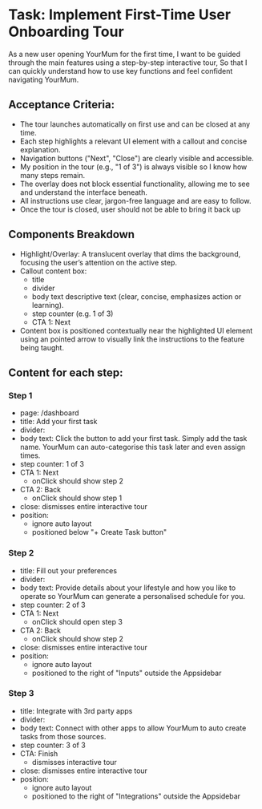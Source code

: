 # Task: Implement First-Time User Onboarding Tour

As a new user opening YourMum for the first time,
I want to be guided through the main features using a step-by-step interactive tour,
So that I can quickly understand how to use key functions and feel confident navigating YourMum.

## Acceptance Criteria:
- The tour launches automatically on first use and can be closed at any time.
- Each step highlights a relevant UI element with a callout and concise explanation.
- Navigation buttons ("Next", "Close") are clearly visible and accessible.
- My position in the tour (e.g., "1 of 3") is always visible so I know how many steps remain.
- The overlay does not block essential functionality, allowing me to see and understand the interface beneath.
- All instructions use clear, jargon-free language and are easy to follow.
- Once the tour is closed, user should not be able to bring it back up

## Components Breakdown
- Highlight/Overlay: A translucent overlay that dims the background, focusing the user’s attention on the active step.
- Callout content box:
    - title
    - divider
    - body text descriptive text (clear, concise, emphasizes action or learning).
    - step counter (e.g. 1 of 3)
    - CTA 1: Next 
- Content box is positioned contextually near the highlighted UI element using an pointed arrow to visually link the instructions to the feature being taught.

## Content for each step:
### Step 1
- page: /dashboard
- title: Add your first task
- divider:
- body text: Click the button to add your first task. Simply add the task name. YourMum can auto-categorise this task later and even assign times.
- step counter: 1 of 3
- CTA 1: Next
    - onClick should show step 2
- CTA 2: Back
    - onClick should show step 1
- close: dismisses entire interactive tour 
- position:
    - ignore auto layout
    - positioned below "+ Create Task button" 

### Step 2
- title: Fill out your preferences
- divider:
- body text: Provide details about your lifestyle and how you like to operate so YourMum can generate a personalised schedule for you.
- step counter: 2 of 3
- CTA 1: Next
    - onClick should open step 3
- CTA 2: Back
    - onClick should show step 2
- close: dismisses entire interactive tour 
- position:
    - ignore auto layout
    - positioned to the right of "Inputs" outside the Appsidebar
  
### Step 3
- title: Integrate with 3rd party apps
- divider:
- body text: Connect with other apps to allow YourMum to auto create tasks from those sources.
- step counter: 3 of 3
- CTA: Finish
    - dismisses interactive tour
- close: dismisses entire interactive tour 
- position:
    - ignore auto layout
    - positioned to the right of "Integrations" outside the Appsidebar  